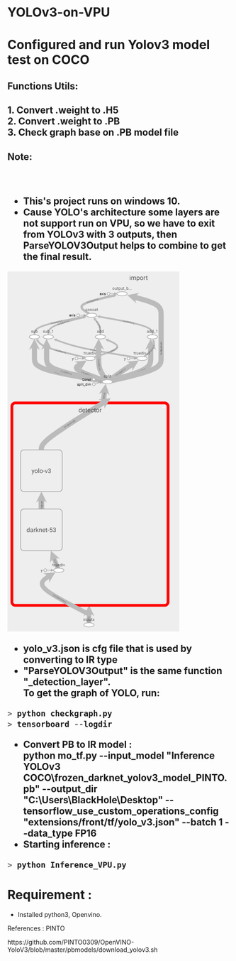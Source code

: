 # YOLOv3-on-VPU
<h1> Configured and run Yolov3 model test on COCO </h1>
<h2> Functions Utils: <h2>
1. Convert .weight to .H5 <br/>
2. Convert .weight to .PB <br/>
3. Check graph base on .PB model file <br/>
  
<h2>Note:<h2><br/>
  
  - This's project runs on windows 10. <br/>
  - Cause YOLO's architecture some layers are not support run on VPU, so we have to exit from YOLOv3 with 3 outputs, then ParseYOLOV3Output helps to combine to get the final result.<br/>

<img src="https://github.com/andrewlee1807/YOLOv3-on-VPU/blob/master/Yolo_architecture.PNG?raw=true" />

  - yolo_v3.json is cfg file that is used by converting to IR type 
  - "ParseYOLOV3Output" is the same function "_detection_layer".<br/>
  To get the graph of YOLO, run: <br/>
  
```python
> python checkgraph.py
> tensorboard --logdir
 ```
 - Convert PB to IR model : <br/>
 python mo_tf.py --input_model "Inference YOLOv3 COCO\frozen_darknet_yolov3_model_PINTO.pb" --output_dir "C:\Users\BlackHole\Desktop" --tensorflow_use_custom_operations_config "extensions/front/tf/yolo_v3.json" --batch 1  --data_type FP16<br/>
 - Starting inference : <br/>
 
 ```python
 > python Inference_VPU.py
 ```
 # Requirement :<br/>
 - Installed python3, Openvino.
  <p>References : PINTO</p>
  <a>https://github.com/PINTO0309/OpenVINO-YoloV3/blob/master/pbmodels/download_yolov3.sh</a>

